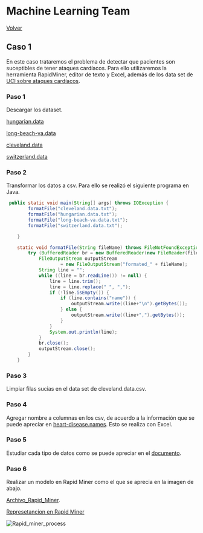 # Machine Learning Team

[Volver](../index.ml)

## Caso 1

En este caso trataremos el problema de detectar que pacientes son suceptibles de tener ataques cardíacos. Para ello utilizaremos la herramienta RapidMiner, editor de texto y Excel, además de los data set de [UCI sobre ataques cardíacos](http://archive.ics.uci.edu/ml/datasets/heart+Disease).

### Paso 1
Descargar los dataset.

[hungarian.data](http://archive.ics.uci.edu/ml/machine-learning-databases/heart-disease/hungarian.data)

[long-beach-va.data](http://archive.ics.uci.edu/ml/machine-learning-databases/heart-disease/long-beach-va.data)

[cleveland.data](http://archive.ics.uci.edu/ml/machine-learning-databases/heart-disease/cleveland.data)

[switzerland.data](http://archive.ics.uci.edu/ml/machine-learning-databases/heart-disease/switzerland.data)

### Paso 2
Transformar los datos a csv. Para ello se realizó el siguiente programa en Java.

```java
 public static void main(String[] args) throws IOException {
        formatFile("cleveland.data.txt");
        formatFile("hungarian.data.txt");
        formatFile("long-beach-va.data.txt");
        formatFile("switzerland.data.txt");

    }

    static void formatFile(String fileName) throws FileNotFoundException, IOException {
        try (BufferedReader br = new BufferedReader(new FileReader(fileName))) {
            FileOutputStream outputStream
                    = new FileOutputStream("formated_" + fileName);
            String line = "";
            while ((line = br.readLine()) != null) {
                line = line.trim();
                line = line.replace(" ", ",");
                if (!line.isEmpty()) {
                    if (line.contains("name")) {
                        outputStream.write((line+"\n").getBytes());
                    } else {
                        outputStream.write((line+",").getBytes());
                    }
                }
                System.out.println(line);
            }
            br.close();
            outputStream.close();
        }
    }

```

### Paso 3
Limpiar filas sucias en el data set de cleveland.data.csv.

### Paso 4
Agregar nombre a columnas en los csv, de acuerdo a la información que se puede apreciar en [heart-disease.names](http://archive.ics.uci.edu/ml/machine-learning-databases/heart-disease/heart-disease.names).
Esto se realiza con Excel.

### Paso 5
Estudiar cada tipo de datos como se puede apreciar en el [documento](https://github.com/juanpale/teamMachineLearning/blob/master/Ana%CC%81lisis%20Previo%20de%20datos.pdf). 

### Paso 6
Realizar un modelo en Rapid Miner como el que se aprecia en la imagen de abajo.

[Archivo_Rapid_Miner](https://github.com/juanpale/teamMachineLearning/blob/master/portfolio1.rmp).

[Represetancion en Rapid Miner](https://github.com/juanpale/teamMachineLearning/blob/master/Portfolio1Final.zip)


![Rapid_miner_process](https://raw.githubusercontent.com/juanpale/teamMachineLearning/master/Caso1.png)
